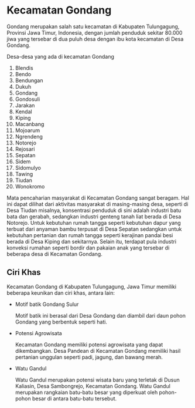 # Kecamatan Gondang

Gondang merupakan salah satu kecamatan di Kabupaten Tulungagung, Provinsi Jawa Timur, Indonesia, dengan jumlah penduduk sekitar 80.000 jiwa yang tersebar di dua puluh desa dengan ibu kota kecamatan di Desa Gondang.

Desa-desa yang ada di kecamatan Gondang

1. Blendis
2. Bendo
3. Bendungan
4. Dukuh
5. Gondang
6. Gondosuli
7. Jarakan
8. Kendal
9. Kiping
10. Macanbang
11. Mojoarum
12. Ngrendeng
13. Notorejo
14. Rejosari
15. Sepatan
16. Sidem
17. Sidomulyo
18. Tawing
19. Tiudan
20. Wonokromo

Mata pencaharian masyarakat di Kecamatan Gondang sangat beragam. Hal ini dapat dilihat dari aktivitas masyarakat di masing-masing desa, seperti di Desa Tiudan misalnya, konsentrasi penduduk di sini adalah industri batu bata dan gerabah, sedangkan industri genteng tanah liat berada di Desa Notorejo. Untuk kebutuhan rumah tangga seperti kebutuhan dapur yang terbuat dari anyaman bambu terpusat di Desa Sepatan sedangkan untuk kebutuhan pertanian dan rumah tangga seperti kerajinan pandai besi berada di Desa Kiping dan sekitarnya. Selain itu, terdapat pula industri konveksi rumahan seperti bordir dan pakaian anak yang tersebar di beberapa desa di Kecamatan Gondang.

## Ciri Khas

Kecamatan Gondang di Kabupaten Tulungagung, Jawa Timur memiliki beberapa keunikan dan ciri khas, antara lain:

- Motif batik Gondang Sulur

  Motif batik ini berasal dari Desa Gondang dan diambil dari daun pohon Gondang yang berbentuk seperti hati.

- Potensi Agrowisata

  Kecamatan Gondang memiliki potensi agrowisata yang dapat dikembangkan. Desa Pandean di Kecamatan Gondang memiliki hasil pertanian unggulan seperti padi, jagung, dan bawang merah.

- Watu Gandul

  Watu Gandul merupakan potensi wisata baru yang terletak di Dusun Kaliasin, Desa Sambongrejo, Kecamatan Gondang. Watu Gandul merupakan rangkaian batu-batu besar yang diperkuat oleh pohon-pohon besar di antara batu-batu tersebut.
